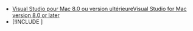 * [<span data-ttu-id="2d274-101">Visual Studio pour Mac 8.0 ou version ultérieure</span><span class="sxs-lookup"><span data-stu-id="2d274-101">Visual Studio for Mac version 8.0 or later</span></span>](https://visualstudio.microsoft.com/vs/mac/)
* [!INCLUDE [](~/includes/3.0-SDK.md)]
